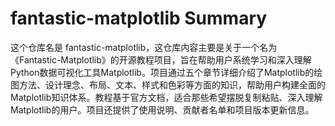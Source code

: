 # fantastic-matplotlib Summary

这个仓库名是 fantastic-matplotlib，这仓库内容主要是关于一个名为《Fantastic-Matplotlib》的开源教程项目，旨在帮助用户系统学习和深入理解Python数据可视化工具Matplotlib。项目通过五个章节详细介绍了Matplotlib的绘图方法、设计理念、布局、文本、样式和色彩等方面的知识，帮助用户构建全面的Matplotlib知识体系。教程基于官方文档，适合那些希望摆脱复制粘贴、深入理解Matplotlib的用户。项目还提供了使用说明、贡献者名单和项目版本更新信息。